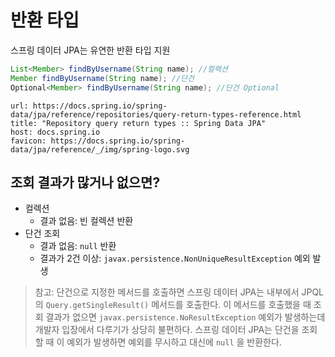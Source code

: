 # 반환 타입

스프링 데이터 JPA는 유연한 반환 타입 지원

```java
List<Member> findByUsername(String name); //컬렉션
Member findByUsername(String name); //단건
Optional<Member> findByUsername(String name); //단건 Optional
```

```cardlink
url: https://docs.spring.io/spring-data/jpa/reference/repositories/query-return-types-reference.html
title: "Repository query return types :: Spring Data JPA"
host: docs.spring.io
favicon: https://docs.spring.io/spring-data/jpa/reference/_/img/spring-logo.svg
```

## 조회 결과가 많거나 없으면?

- 컬렉션
	- 결과 없음: 빈 컬렉션 반환
- 단건 조회
	- 결과 없음: `null` 반환
	- 결과가 2건 이상: `javax.persistence.NonUniqueResultException` 예외 발생

> 참고: 단건으로 지정한 메서드를 호출하면 스프링 데이터 JPA는 내부에서 JPQL의 `Query.getSingleResult()` 메서드를 호출한다. 이 메서드를 호출했을 때 조회 결과가 없으면 `javax.persistence.NoResultException` 예외가 발생하는데 개발자 입장에서 다루기가 상당히 불편하다. 스프링 데이터 JPA는 단건을 조회할 때 이 예외가 발생하면 예외를 무시하고 대신에 `null` 을 반환한다.
